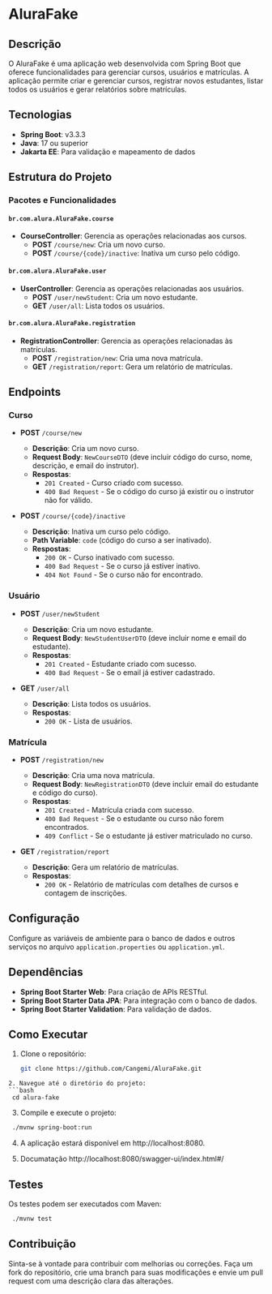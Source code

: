 # AluraFake

## Descrição

O AluraFake é uma aplicação web desenvolvida com Spring Boot que oferece funcionalidades para gerenciar cursos, usuários e matrículas. A aplicação permite criar e gerenciar cursos, registrar novos estudantes, listar todos os usuários e gerar relatórios sobre matrículas.

## Tecnologias

- **Spring Boot**: v3.3.3
- **Java**: 17 ou superior
- **Jakarta EE**: Para validação e mapeamento de dados

## Estrutura do Projeto

### Pacotes e Funcionalidades

#### `br.com.alura.AluraFake.course`

- **CourseController**: Gerencia as operações relacionadas aos cursos.
  - **POST** `/course/new`: Cria um novo curso.
  - **POST** `/course/{code}/inactive`: Inativa um curso pelo código.

#### `br.com.alura.AluraFake.user`

- **UserController**: Gerencia as operações relacionadas aos usuários.
  - **POST** `/user/newStudent`: Cria um novo estudante.
  - **GET** `/user/all`: Lista todos os usuários.

#### `br.com.alura.AluraFake.registration`

- **RegistrationController**: Gerencia as operações relacionadas às matrículas.
  - **POST** `/registration/new`: Cria uma nova matrícula.
  - **GET** `/registration/report`: Gera um relatório de matrículas.

## Endpoints

### Curso

- **POST** `/course/new`
  - **Descrição**: Cria um novo curso.
  - **Request Body**: `NewCourseDTO` (deve incluir código do curso, nome, descrição, e email do instrutor).
  - **Respostas**:
    - `201 Created` - Curso criado com sucesso.
    - `400 Bad Request` - Se o código do curso já existir ou o instrutor não for válido.

- **POST** `/course/{code}/inactive`
  - **Descrição**: Inativa um curso pelo código.
  - **Path Variable**: `code` (código do curso a ser inativado).
  - **Respostas**:
    - `200 OK` - Curso inativado com sucesso.
    - `400 Bad Request` - Se o curso já estiver inativo.
    - `404 Not Found` - Se o curso não for encontrado.

### Usuário

- **POST** `/user/newStudent`
  - **Descrição**: Cria um novo estudante.
  - **Request Body**: `NewStudentUserDTO` (deve incluir nome e email do estudante).
  - **Respostas**:
    - `201 Created` - Estudante criado com sucesso.
    - `400 Bad Request` - Se o email já estiver cadastrado.

- **GET** `/user/all`
  - **Descrição**: Lista todos os usuários.
  - **Respostas**:
    - `200 OK` - Lista de usuários.

### Matrícula

- **POST** `/registration/new`
  - **Descrição**: Cria uma nova matrícula.
  - **Request Body**: `NewRegistrationDTO` (deve incluir email do estudante e código do curso).
  - **Respostas**:
    - `201 Created` - Matrícula criada com sucesso.
    - `400 Bad Request` - Se o estudante ou curso não forem encontrados.
    - `409 Conflict` - Se o estudante já estiver matriculado no curso.

- **GET** `/registration/report`
  - **Descrição**: Gera um relatório de matrículas.
  - **Respostas**:
    - `200 OK` - Relatório de matrículas com detalhes de cursos e contagem de inscrições.

## Configuração

Configure as variáveis de ambiente para o banco de dados e outros serviços no arquivo `application.properties` ou `application.yml`.

## Dependências

- **Spring Boot Starter Web**: Para criação de APIs RESTful.
- **Spring Boot Starter Data JPA**: Para integração com o banco de dados.
- **Spring Boot Starter Validation**: Para validação de dados.

## Como Executar

1. Clone o repositório:
   ```bash
   git clone https://github.com/Cangemi/AluraFake.git
  ```
2. Navegue até o diretório do projeto:
  ```bash
   cd alura-fake
  ```
3. Compile e execute o projeto:
  ```bash
   ./mvnw spring-boot:run
  ```
4. A aplicação estará disponível em http://localhost:8080.

5. Documatação http://localhost:8080/swagger-ui/index.html#/


## Testes

Os testes podem ser executados com Maven:

  ```bash
   ./mvnw test
  ```

## Contribuição

Sinta-se à vontade para contribuir com melhorias ou correções. Faça um fork do repositório, crie uma branch para suas modificações e envie um pull request com uma descrição clara das alterações.